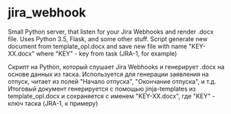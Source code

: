 # jira_webhook
Small Python server, that listen for your Jira Webhooks and render .docx file.
Uses Python 3.5, Flask, and some other stuff.
Script generate new document from template_opl.docx and save new file with name "KEY-XX.docx" where "KEY" - key from task (JRA-1, for example)


Скрипт на Python, который слушает Jira Webhooks и генерирует .docx на основе данных из таска.
Используется для генерации заявления на отпуск, читает из полей "Начало отпуска", "Окончание отпуска", и т.д.
Итоговый документ генерируется с помощью jinja-templates из template_opl.docx и сохраняется с именем "KEY-XX.docx", где "KEY" - ключ таска (JRA-1, к примеру)
